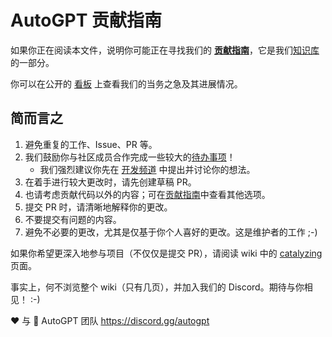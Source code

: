 # AutoGPT 贡献指南
如果你正在阅读本文件，说明你可能正在寻找我们的 **[贡献指南]**，它是我们[知识库]的一部分。

你可以在公开的 [看板][kanban board] 上查看我们的当务之急及其进展情况。

[贡献指南]: https://github.com/Significant-Gravitas/Nexus/wiki/Contributing
[知识库]: https://github.com/Significant-Gravitas/Nexus/wiki
[kanban board]: https://github.com/orgs/Significant-Gravitas/projects/1

## 简而言之
1. 避免重复的工作、Issue、PR 等。
2. 我们鼓励你与社区成员合作完成一些较大的[待办事项][kanban board]！
   * 我们强烈建议你先在 [开发频道] 中提出并讨论你的想法。
4. 在着手进行较大更改时，请先创建草稿 PR。
3. 也请考虑贡献代码以外的内容；可在[贡献指南]中查看其他选项。
5. 提交 PR 时，请清晰地解释你的更改。
6. 不要提交有问题的内容。
7. 避免不必要的更改，尤其是仅基于你个人喜好的更改。这是维护者的工作 ;-)

[开发频道]: https://discord.com/channels/1092243196446249134/1095817829405704305

如果你希望更深入地参与项目（不仅仅是提交 PR），请阅读 wiki 中的 [catalyzing](https://github.com/Significant-Gravitas/Nexus/wiki/Catalyzing) 页面。

事实上，何不浏览整个 wiki（只有几页），并加入我们的 Discord。期待与你相见！ :-)

❤️ 与 🔆
AutoGPT 团队
https://discord.gg/autogpt

